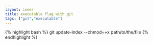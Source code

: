 ```yaml
---
layout: inner
title: executable flag with git
tags: ["git","executable"]
---
```


{% highlight bash %}
git update-index --chmod=+x path/to/the/file
{% endhighlight %}

